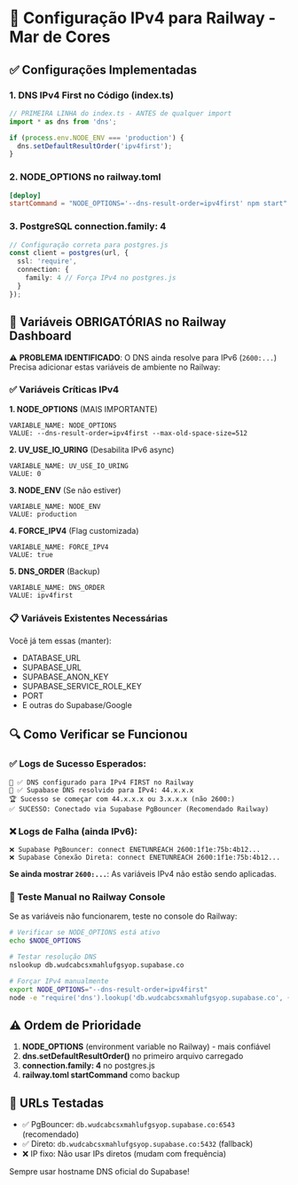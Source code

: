 # 🔧 Configuração IPv4 para Railway - Mar de Cores

## ✅ Configurações Implementadas

### 1. DNS IPv4 First no Código (index.ts)
```typescript
// PRIMEIRA LINHA do index.ts - ANTES de qualquer import
import * as dns from 'dns';

if (process.env.NODE_ENV === 'production') {
  dns.setDefaultResultOrder('ipv4first');
}
```

### 2. NODE_OPTIONS no railway.toml
```toml
[deploy]
startCommand = "NODE_OPTIONS='--dns-result-order=ipv4first' npm start"
```

### 3. PostgreSQL connection.family: 4
```typescript
// Configuração correta para postgres.js
const client = postgres(url, {
  ssl: 'require',
  connection: { 
    family: 4 // Força IPv4 no postgres.js
  }
});
```

## 🚀 Variáveis OBRIGATÓRIAS no Railway Dashboard

⚠️ **PROBLEMA IDENTIFICADO**: O DNS ainda resolve para IPv6 (`2600:...`) 
Precisa adicionar estas variáveis de ambiente no Railway:

### ✅ Variáveis Críticas IPv4

**1. NODE_OPTIONS** (MAIS IMPORTANTE)
```
VARIABLE_NAME: NODE_OPTIONS
VALUE: --dns-result-order=ipv4first --max-old-space-size=512
```

**2. UV_USE_IO_URING** (Desabilita IPv6 async)
```
VARIABLE_NAME: UV_USE_IO_URING
VALUE: 0
```

**3. NODE_ENV** (Se não estiver)
```
VARIABLE_NAME: NODE_ENV
VALUE: production
```

**4. FORCE_IPV4** (Flag customizada)
```
VARIABLE_NAME: FORCE_IPV4
VALUE: true
```

**5. DNS_ORDER** (Backup)
```
VARIABLE_NAME: DNS_ORDER
VALUE: ipv4first
```

### 📋 Variáveis Existentes Necessárias
Você já tem essas (manter):
- DATABASE_URL
- SUPABASE_URL  
- SUPABASE_ANON_KEY
- SUPABASE_SERVICE_ROLE_KEY
- PORT
- E outras do Supabase/Google

## 🔍 Como Verificar se Funcionou

### ✅ Logs de Sucesso Esperados:
```
📡 ✅ DNS configurado para IPv4 FIRST no Railway
🔎 ✅ Supabase DNS resolvido para IPv4: 44.x.x.x
🏆 Sucesso se começar com 44.x.x.x ou 3.x.x.x (não 2600:)
✅ SUCESSO: Conectado via Supabase PgBouncer (Recomendado Railway)
```

### ❌ Logs de Falha (ainda IPv6):
```
❌ Supabase PgBouncer: connect ENETUNREACH 2600:1f1e:75b:4b12...
❌ Supabase Conexão Direta: connect ENETUNREACH 2600:1f1e:75b:4b12...
```

**Se ainda mostrar `2600:...`**: As variáveis IPv4 não estão sendo aplicadas.

### 🛑 Teste Manual no Railway Console
Se as variáveis não funcionarem, teste no console do Railway:
```bash
# Verificar se NODE_OPTIONS está ativo
echo $NODE_OPTIONS

# Testar resolução DNS
nslookup db.wudcabcsxmahlufgsyop.supabase.co

# Forçar IPv4 manualmente
export NODE_OPTIONS="--dns-result-order=ipv4first"
node -e "require('dns').lookup('db.wudcabcsxmahlufgsyop.supabase.co', {family: 4}, console.log)"
```

## ⚠️ Ordem de Prioridade

1. **NODE_OPTIONS** (environment variable no Railway) - mais confiável
2. **dns.setDefaultResultOrder()** no primeiro arquivo carregado
3. **connection.family: 4** no postgres.js
4. **railway.toml startCommand** como backup

## 🎯 URLs Testadas

- ✅ PgBouncer: `db.wudcabcsxmahlufgsyop.supabase.co:6543` (recomendado)
- ✅ Direto: `db.wudcabcsxmahlufgsyop.supabase.co:5432` (fallback)
- ❌ IP fixo: Não usar IPs diretos (mudam com frequência)

Sempre usar hostname DNS oficial do Supabase!